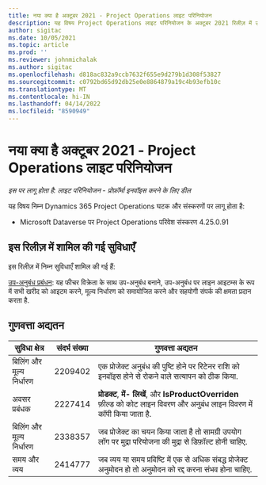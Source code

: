 ```yaml
---
title: नया क्या है अक्टूबर 2021 - Project Operations लाइट परिनियोजन
description: यह विषय Project Operations लाइट परिनियोजन के अक्टूबर 2021 रिलीज़ में उपलब्ध गुणवत्ता अपडेट के बारे में जानकारी प्रदान करता है.
author: sigitac
ms.date: 10/05/2021
ms.topic: article
ms.prod: ''
ms.reviewer: johnmichalak
ms.author: sigitac
ms.openlocfilehash: d818ac832a9ccb7632f655e9d279b1d308f53827
ms.sourcegitcommit: c0792bd65d92db25e0e8864879a19c4b93efb10c
ms.translationtype: MT
ms.contentlocale: hi-IN
ms.lasthandoff: 04/14/2022
ms.locfileid: "8590949"
---
```

# <a name="whats-new-october-2021---project-operations-lite-deployment"></a>नया क्या है अक्टूबर 2021 - Project Operations लाइट परिनियोजन

_इस पर लागू होता है: लाइट परिनियोजन - प्रोफ़ॉर्मा इनवॉइस करने के लिए डील_

यह विषय निम्न Dynamics 365 Project Operations घटक और संस्करणों पर लागू होता है:

  - Microsoft Dataverse पर Project Operations परिवेश संस्करण 4.25.0.91


## <a name="features-included-in-this-release"></a>इस रिलीज़ में शामिल की गई सुविधाएँ

इस रिलीज़ में निम्न सुविधाएँ शामिल की गई हैं:

[उप-अनुबंध प्रबंधन](../subcontracting/managing-subcontracts-overview.md): यह फीचर विक्रेता के साथ उप-अनुबंध बनाने, उप-अनुबंध पर लाइन आइटम्स के रूप में सभी खरीद को आइटम करने, मूल्य निर्धारण को समायोजित करने और सहयोगी संपर्क की क्षमता प्रदान करता है.


## <a name="quality-updates"></a>गुणवत्ता अद्यतन

| **सुविधा क्षेत्र** | **संदर्भ संख्या** | **गुणवत्ता अद्यतन** |
| --- | --- | --- |
| बिलिंग और मूल्य निर्धारण | 2209402 | एक प्रोजेक्ट अनुबंध की पुष्टि होने पर रिटेनर राशि को इनवॉइस होने से रोकने वाले सत्यापन को ठीक किया. |
|  अवसर प्रबंधक | 2227414 | **प्रोडक्ट**, **में- लिखें**, और **IsProductOverriden** फ़ील्ड को कोट लाइन विवरण और अनुबंध लाइन विवरण में कॉपी किया जाता है. |
| बिलिंग और मूल्य निर्धारण | 2338357 | जब प्रोजेक्ट का चयन किया जाता है तो सामग्री उपयोग लॉग पर मुद्रा परियोजना की मुद्रा से डिफ़ॉल्ट होनी चाहिए. |
| समय और व्यय | 2414777 | जब व्यय या समय प्रविष्टि में एक से अधिक संबद्ध प्रोजेक्ट अनुमोदन हो तो अनुमोदन को रद्द करना संभव होना चाहिए. |
